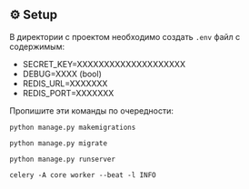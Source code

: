 ## ⚙️ Setup
В директории с проектом необходимо создать `.env` файл с содержимым:
- SECRET_KEY=XXXXXXXXXXXXXXXXXXXX
- DEBUG=XXXX (bool)
- REDIS_URL=XXXXXXX
- REDIS_PORT=XXXXXXX

    

Пропишите эти команды по очередности:

    python manage.py makemigrations
    
    python manage.py migrate
    
    python manage.py runserver

    celery -A core worker --beat -l INFO